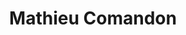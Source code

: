 ---
avatar: /images/people/mathieucomandon.jpg
avatar_small: /images/people/mathieucomandon_small.jpg
bio: Founder of Lutris. Supporter of Open Source and things that don't break the internet.
gplus: null
homepage: http://mathieu.comandon.org/
instagram: null
linkedin: null
title: Mathieu Comandon
twitter: https://twitter.com/strycore
type: guest
username: mathieucomandon
youtube: null
---